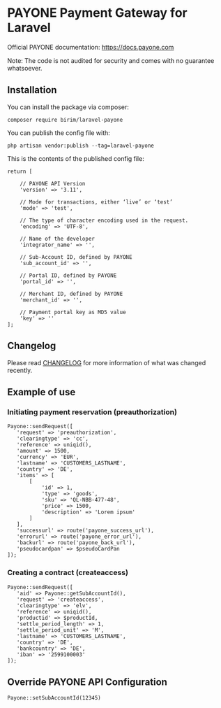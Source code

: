 # PAYONE Payment Gateway for Laravel

Official PAYONE documentation: https://docs.payone.com

Note: The code is not audited for security and comes with no guarantee whatsoever.

## Installation

You can install the package via composer:
```
composer require birim/laravel-payone
```
You can publish the config file with:
```
php artisan vendor:publish --tag=laravel-payone
```
This is the contents of the published config file:
```
return [

    // PAYONE API Version
    'version' => '3.11',

    // Mode for transactions, either ‘live’ or ‘test’
    'mode' => 'test',

    // The type of character encoding used in the request.
    'encoding' => 'UTF-8',

    // Name of the developer
    'integrator_name' => '',

    // Sub-Account ID, defined by PAYONE
    'sub_account_id' => '',

    // Portal ID, defined by PAYONE
    'portal_id' => '',

    // Merchant ID, defined by PAYONE
    'merchant_id' => '',

    // Payment portal key as MD5 value
    'key' => ''
];

```

## Changelog

Please read [CHANGELOG](CHANGELOG.md) for more information of what was changed recently.

## Example of use

### Initiating payment reservation (preauthorization)

 ```
 Payone::sendRequest([
    'request' => 'preauthorization',
    'clearingtype' => 'cc',
    'reference' => uniqid(),
    'amount' => 1500,
    'currency' => 'EUR',
    'lastname' => 'CUSTOMERS_LASTNAME',
    'country' => 'DE',
    'items' => [
        [
            'id' => 1,
            'type' => 'goods',
            'sku' => 'QL-NBB-477-48',
            'price' => 1500,
            'description' => 'Lorem ipsum'
        ]
    ],
    'successurl' => route('payone_success_url'),
    'errorurl' => route('payone_error_url'),
    'backurl' => route('payone_back_url'),
    'pseudocardpan' => $pseudoCardPan
 ]);
 ```

### Creating a contract (createaccess)

 ```
 Payone::sendRequest([
    'aid' => Payone::getSubAccountId(),
    'request' => 'createaccess',
    'clearingtype' => 'elv',
    'reference' => uniqid(),
    'productid' => $productId,
    'settle_period_length' => 1,
    'settle_period_unit' => 'M',
    'lastname' => 'CUSTOMERS_LASTNAME',
    'country' => 'DE',
    'bankcountry' => 'DE',
    'iban' => '2599100003'
 ]);
 ```

## Override PAYONE API Configuration

 ```
 Payone::setSubAccountId(12345)
 ```
